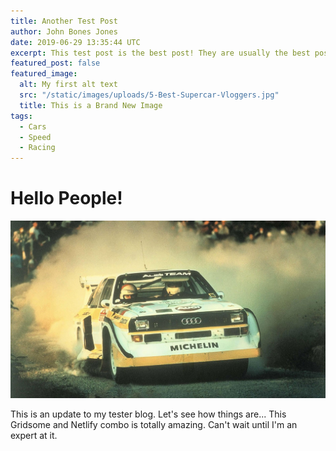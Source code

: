 ```yaml
---
title: Another Test Post
author: John Bones Jones
date: 2019-06-29 13:35:44 UTC
excerpt: This test post is the best post! They are usually the best posts...
featured_post: false
featured_image:
  alt: My first alt text
  src: "/static/images/uploads/5-Best-Supercar-Vloggers.jpg"
  title: This is a Brand New Image
tags:
  - Cars
  - Speed
  - Racing
---
```

# Hello People!

![Walter Rohrl Audi Quattro](/static/images/uploads/Walter-Rohrl-Rally-Legend.jpg "Walter driving like a lunatic!")

This is an update to my tester blog. Let's see how things are... This Gridsome and Netlify combo is totally amazing. Can't wait until I'm an expert at it.

